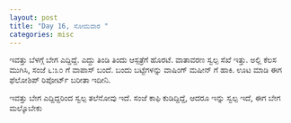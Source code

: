```yaml
---
layout: post
title: "Day 16, ಸೋಮವಾರ "
categories: misc
---
```

ಇವತ್ತು ಬೆಳಗ್ಗೆ  ಬೇಗ ಎದ್ದಿದ್ದೆ.  ಎದ್ದು ತಿಂಡಿ ತಿಂದು ಆಸ್ಪತ್ರೆಗೆ ಹೊರಟೆ. ವಾತಾವರಣ ಸ್ವಲ್ಪ ಸೆಖೆ ಇತ್ತು. ಅಲ್ಲಿ ಕೆಲಸ ಮುಗಿಸಿ, ಸಂಜೆ ೬:೩೦ ಗೆ ವಾಪಾಸ್ ಬಂದೆ. ಬಂದು ಬಟ್ಟೆಗಳನ್ನು ವಾಷಿಂಗ್ ಮಷೀನ್ ಗೆ ಹಾಕಿ. ಊಟ ಮಾಡಿ ಈಗ ಫೆಲೋಶಿಪ್ ರಿಪೋರ್ಟ್ ಬರೀತಾ ಇದೀನಿ.

ಇವತ್ತು ಬೇಗ ಎದ್ದಿದ್ದರಿಂದ ಸ್ವಲ್ಪ ತಲೆನೋವು ಇದೆ. ಸಂಜೆ ಕಾಫಿ ಕುಡಿದ್ದಿದ್ದೆ, ಆದರೂ ಇನ್ನು ಸ್ವಲ್ಪ ಇದೆ, ಈಗ ಬೇಗ ಮಲ್ಕೊಬೇಕು
